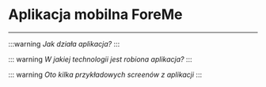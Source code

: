 # Aplikacja mobilna ForeMe
---
:::warning
*Jak działa aplikacja?*
:::

>> <Opis>

::: warning
*W jakiej technologii jest robiona aplikacja?*
:::

>> <Opis>

::: warning
*Oto kilka przykładowych screenów z aplikacji*
:::

>> <Screeny>